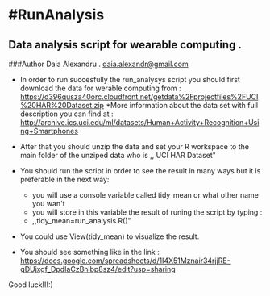 #RunAnalysis
===========

## Data analysis  script  for wearable computing .
###Author  Daia Alexandru . daia.alexandr@gmail.com

* In order to   run succesfully  the run_analysys  script  you   should  first download the  data   for
werable  computing  from :
https://d396qusza40orc.cloudfront.net/getdata%2Fprojectfiles%2FUCI%20HAR%20Dataset.zip 
*More information  about  the  data  set  with full description you can find at :
http://archive.ics.uci.edu/ml/datasets/Human+Activity+Recognition+Using+Smartphones 

* After that  you  should  unzip   the data and  set    your  R workspace  to  the main folder  of  the unziped  data
  who is  ,, UCI  HAR  Dataset"
* You  should run  the  script  in order  to see  the  result  in  many   ways   but  it is  preferable  in the  next    way: 
  - you  will use  a     console  variable  called tidy_mean or  what    other name you wan't
  - you   will store   in this  variable  the  result  of   runing  the  script   by typing :
  - ,,tidy_mean=run_analysis.R()"
  
*  You could   use   View(tidy_mean) to  visualize  the result.
*  You should  see something  like  in the link   : https://docs.google.com/spreadsheets/d/1I4X51Mznair34rjjRE-gDUjxgf_DpdIaCzBnibp8sz4/edit?usp=sharing

Good luck!!!:)
 

 
